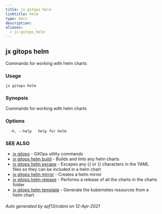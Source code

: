 ```yaml
---
title: jx gitops helm
linktitle: helm
type: docs
description: 
aliases:
  - jx-gitops_helm
---
```


## jx gitops helm

Commands for working with helm charts

### Usage

```
jx gitops helm
```

### Synopsis

Commands for working with helm charts

### Options

```
  -h, --help   help for helm
```

### SEE ALSO

* [jx gitops](..)	 - GitOps utility commands
* [jx gitops helm build](jx-gitops_helm_build)	 - Builds and lints any helm charts
* [jx gitops helm escape](jx-gitops_helm_escape)	 - Escapes any {{ or }} characters in the YAML files so they can be included in a helm chart
* [jx gitops helm mirror](jx-gitops_helm_mirror)	 - Creates a helm mirror 
* [jx gitops helm release](jx-gitops_helm_release)	 - Performs a release of all the charts in the charts folder
* [jx gitops helm template](jx-gitops_helm_template)	 - Generate the kubernetes resources from a helm chart

###### Auto generated by spf13/cobra on 12-Apr-2021
